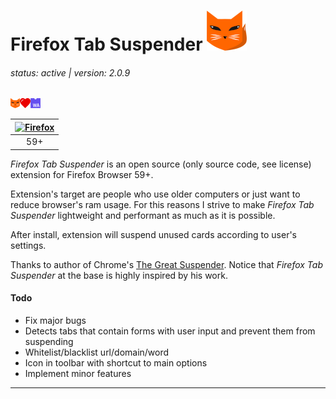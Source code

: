 # Firefox Tab Suspender  ![Firefox Tab Suspender logo](./assets/fox-64px.png "Firefox Tab Suspender Logo") 
###### status: active | version: 2.0.9
![fox-heart-webassembly](./assets/fox-heart-webassembly.png "fox-heart-webassembly")  


[![Firefox](https://raw.github.com/alrra/browser-logos/master/src/firefox/firefox_48x48.png)](https://www.mozilla.org/pl/firefox/new/) | 
:---: | 
59+ | 


_Firefox Tab Suspender_ is an open source (only source code, see license) extension for Firefox Browser 59+.


Extension's target are people who use older computers or just want to reduce browser's ram usage. For this reasons I strive to make _Firefox Tab Suspender_ lightweight and performant as much as it is possible.

After install, extension will suspend unused cards according to user's settings.

Thanks to author of Chrome's 
[The Great Suspender](https://github.com/deanoemcke/thegreatsuspender). Notice that _Firefox Tab Suspender_ at the base is highly inspired by his work.


#### Todo
* Fix major bugs
* Detects tabs that contain forms with user input and prevent them from suspending
* Whitelist/blacklist url/domain/word
* Icon in toolbar with shortcut to main options
* Implement minor features

-----